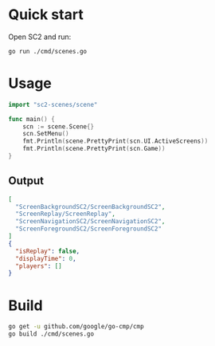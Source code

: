 # Quick start

Open SC2 and run:

```sh
go run ./cmd/scenes.go
```

# Usage

```go
import "sc2-scenes/scene"

func main() {
	scn := scene.Scene{}
	scn.SetMenu()
	fmt.Println(scene.PrettyPrint(scn.UI.ActiveScreens))
	fmt.Println(scene.PrettyPrint(scn.Game))
}
```

## Output

```json
[
  "ScreenBackgroundSC2/ScreenBackgroundSC2",
  "ScreenReplay/ScreenReplay",
  "ScreenNavigationSC2/ScreenNavigationSC2",
  "ScreenForegroundSC2/ScreenForegroundSC2"
]
{
  "isReplay": false,
  "displayTime": 0,
  "players": []
}
```

# Build

```sh
go get -u github.com/google/go-cmp/cmp
go build ./cmd/scenes.go
```
